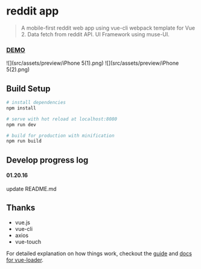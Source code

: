 # reddit app

> A mobile-first reddit web app using vue-cli webpack template for Vue 2. Data fetch from reddit API.
> UI Framework using muse-UI.

### [DEMO](https://yujiahaol68.github.io/reddit-app/)

![](src/assets/preview/iPhone 5(1).png)
![](src/assets/preview/iPhone 5(2).png)

## Build Setup

``` bash
# install dependencies
npm install

# serve with hot reload at localhost:8080
npm run dev

# build for production with minification
npm run build
```

## Develop progress log
#### 01.20.16	
update README.md

## Thanks

+ vue.js
+ vue-cli
+ axios
+ vue-touch

For detailed explanation on how things work, checkout the [guide](http://vuejs-templates.github.io/webpack/) and [docs for vue-loader](http://vuejs.github.io/vue-loader).
